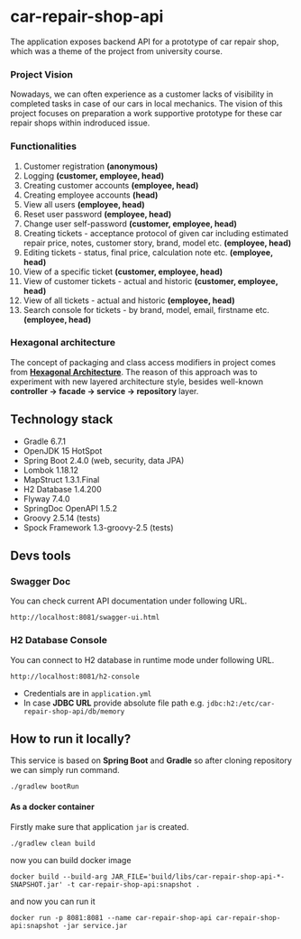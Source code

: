 # car-repair-shop-api

The application exposes backend API for a prototype of car repair shop, 
which was a theme of the project from university course.

### Project Vision

Nowadays, we can often experience as a customer lacks of visibility
in completed tasks in case of our cars in local mechanics. 
The vision of this project focuses on preparation a work supportive prototype
for these car repair shops within indroduced issue.

### Functionalities

 1. Customer registration **(anonymous)**
 2. Logging **(customer, employee, head)**
 3. Creating customer accounts **(employee, head)**
 4. Creating employee accounts **(head)**
 5. View all users **(employee, head)**
 6. Reset user password **(employee, head)**
 7. Change user self-password **(customer, employee, head)**
 8. Creating tickets - acceptance protocol of given car including 
 estimated repair price, notes, customer story, brand, model etc. **(employee, head)**
 9. Editing tickets - status, final price, calculation note etc. **(employee, head)**
 10. View of a specific ticket **(customer, employee, head)**
 11. View of customer tickets - actual and historic **(customer, employee, head)**
 12. View of all tickets - actual and historic **(employee, head)**
 13. Search console for tickets - by brand, model, email, firstname etc. **(employee, head)**

### Hexagonal architecture

The concept of packaging and class access modifiers in project comes from 
**[Hexagonal Architecture](https://reflectoring.io/spring-hexagonal/)**.
The reason of this approach was to experiment with new layered architecture style,
besides well-known **controller -> facade -> service -> repository** layer.

## Technology stack

- Gradle 6.7.1
- OpenJDK 15 HotSpot
- Spring Boot 2.4.0 (web, security, data JPA)
- Lombok 1.18.12
- MapStruct 1.3.1.Final
- H2 Database 1.4.200
- Flyway 7.4.0
- SpringDoc OpenAPI 1.5.2
- Groovy 2.5.14 (tests)
- Spock Framework 1.3-groovy-2.5 (tests)

## Devs tools
### Swagger Doc

You can check current API documentation under following URL.

`http://localhost:8081/swagger-ui.html`

### H2 Database Console

You can connect to H2 database in runtime mode under following URL.

`http://localhost:8081/h2-console`

- Credentials are in `application.yml`
- In case **JDBC URL** provide absolute file path e.g. `jdbc:h2:/etc/car-repair-shop-api/db/memory`

## How to run it locally?

This service is based on **Spring Boot** and **Gradle** so after cloning repository we can simply run command.
```
./gradlew bootRun
```

#### As a docker container
Firstly make sure that application `jar` is created.
```
./gradlew clean build
```
now you can build docker image
```
docker build --build-arg JAR_FILE='build/libs/car-repair-shop-api-*-SNAPSHOT.jar' -t car-repair-shop-api:snapshot .
```
and now you can run it
```
docker run -p 8081:8081 --name car-repair-shop-api car-repair-shop-api:snapshot -jar service.jar
```